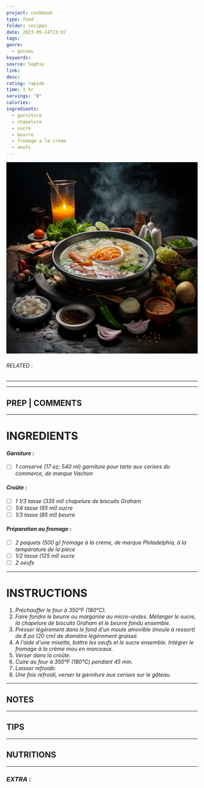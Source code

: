 ```yaml
---
project: cookbook
type: food
folder: recipes
date: 2023-09-24T23:07
tags: 
genre:
  - gateau
keywords: 
source: Sophie
link: 
desc: 
rating: rapide
time: 1 hr
servings: "8"
calories: 
ingredients:
  - garniture
  - chapelure
  - sucre
  - beurre
  - fromage a la creme
  - oeufs
---
```


![IMAGE](_default.png)

###### *RELATED* : 
---


---
## PREP | COMMENTS



---
# INGREDIENTS

#### _Garniture :_

- [ ] _1 conserve (17 oz; 540 ml) garniture pour tarte aux cerises du commerce, de marque Vachon_

#### _Croûte :_

- [ ] _1 1/3 tasse (335 ml) chapelure de biscuits Graham_
- [ ] _1/4 tasse (65 ml) sucre_
- [ ] _1/3 tasse (85 ml) beurre_

#### _Préparation au fromage :_

- [ ] _2 paquets (500 g) fromage à la crème, de marque Philadelphia, à la température de la pièce_
- [ ] _1/2 tasse (125 ml) sucre_
- [ ] _2 oeufs_

---
# INSTRUCTIONS

1. _Préchauffer le four à 350°F (180°C)._
2. _Faire fondre le beurre ou margarine au micro-ondes. Mélanger le sucre, la chapelure de biscuits Graham et le beurre fondu ensemble._
3. _Presser légèrement dans le fond d'un moule amovible (moule à ressort) de 8 po (20 cm) de diamètre légèrement graissé._
4. _A l'aide d'une mixette, battre les oeufs et le sucre ensemble. Intégrer le fromage à la crème mou en morceaux._
5. _Verser dans la croûte._
6. _Cuire au four à 350°F (180°C) pendant 45 min._
7. _Laisser refroidir._
8. _Une fois refroidi, verser la garniture aux cerises sur le gâteau._

---
## NOTES



---
## TIPS



---
## NUTRITIONS



---
### *EXTRA* :



